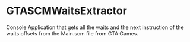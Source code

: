 # GTASCMWaitsExtractor
Console Application that gets all the waits and the next instruction of the waits offsets from the Main.scm file from GTA Games.
